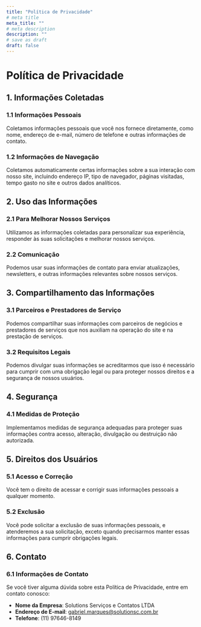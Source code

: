 ```yaml
---
title: "Política de Privacidade"
# meta title
meta_title: ""
# meta description
description: ""
# save as draft
draft: false
---
```


# Política de Privacidade

## 1. Informações Coletadas

### 1.1 Informações Pessoais
Coletamos informações pessoais que você nos fornece diretamente, como nome, endereço de e-mail, número de telefone e outras informações de contato.

### 1.2 Informações de Navegação
Coletamos automaticamente certas informações sobre a sua interação com nosso site, incluindo endereço IP, tipo de navegador, páginas visitadas, tempo gasto no site e outros dados analíticos.

## 2. Uso das Informações

### 2.1 Para Melhorar Nossos Serviços
Utilizamos as informações coletadas para personalizar sua experiência, responder às suas solicitações e melhorar nossos serviços.

### 2.2 Comunicação
Podemos usar suas informações de contato para enviar atualizações, newsletters, e outras informações relevantes sobre nossos serviços.

## 3. Compartilhamento das Informações

### 3.1 Parceiros e Prestadores de Serviço
Podemos compartilhar suas informações com parceiros de negócios e prestadores de serviços que nos auxiliam na operação do site e na prestação de serviços.

### 3.2 Requisitos Legais
Podemos divulgar suas informações se acreditarmos que isso é necessário para cumprir com uma obrigação legal ou para proteger nossos direitos e a segurança de nossos usuários.

## 4. Segurança

### 4.1 Medidas de Proteção
Implementamos medidas de segurança adequadas para proteger suas informações contra acesso, alteração, divulgação ou destruição não autorizada.

## 5. Direitos dos Usuários

### 5.1 Acesso e Correção
Você tem o direito de acessar e corrigir suas informações pessoais a qualquer momento.

### 5.2 Exclusão
Você pode solicitar a exclusão de suas informações pessoais, e atenderemos a sua solicitação, exceto quando precisarmos manter essas informações para cumprir obrigações legais.

## 6. Contato

### 6.1 Informações de Contato
Se você tiver alguma dúvida sobre esta Política de Privacidade, entre em contato conosco:

- **Nome da Empresa**: Solutions Serviços e Contatos LTDA
- **Endereço de E-mail**: gabriel.marques@solutionsc.com.br
- **Telefone**: (11) 97646-8149
